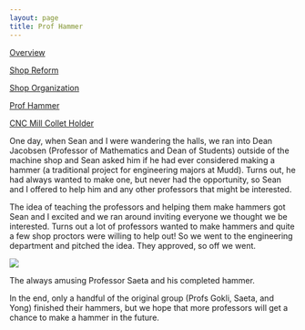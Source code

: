 ```yaml
---
layout: page
title: Prof Hammer
---
```


[Overview](/projects/hmcmachineshop)

[Shop Reform](/projects/hmcmachineshop/shopreform)

[Shop Organization](/projects/hmcmachineshop/shoporganization)

[Prof Hammer](/projects/hmcmachineshop/profhammer)

[CNC Mill Collet Holder](/projects/hmcmachineshop/cncmillcolletholder)

One day, when Sean and I were wandering the halls, we ran into Dean Jacobsen (Professor of Mathematics and Dean of Students) outside of the machine shop and Sean asked him if he had ever considered making a hammer (a traditional project for engineering majors at Mudd). Turns out, he had always wanted to make one, but never had the opportunity, so Sean and I offered to help him and any other professors that might be interested. 

The idea of teaching the professors and helping them make hammers got Sean and I excited and we ran around inviting everyone we thought we be interested. Turns out a lot of professors wanted to make hammers and quite a few shop proctors were willing to help out! So we went to the engineering department and pitched the idea. They approved, so off we went. 

[![](https://drive.google.com/uc?id=0B0Jfms0twG8EVFRBTWpCMm9YMjQ)](https://docs.google.com/file/d/0B0Jfms0twG8EVFRBTWpCMm9YMjQ/edit?usp=drive_web)

The always amusing Professor Saeta and his completed hammer. 

In the end, only a handful of the original group (Profs Gokli, Saeta, and Yong) finished their hammers, but we hope that more professors will get a chance to make a hammer in the future. 
